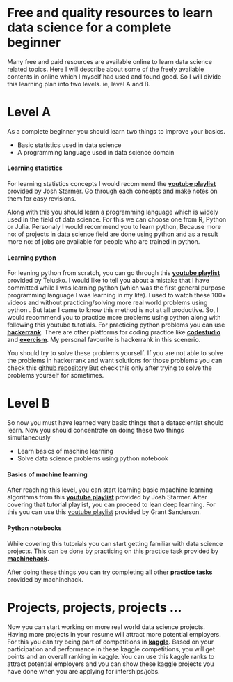 # Free and quality resources to learn data science for a complete beginner


Many free and paid resources are available online to learn data science related topics. Here I will describe about some of the freely available contents in online which I myself had used and found good. So I will divide this learning plan into two levels. ie, level A and B. 

# Level A
As a complete beginner you should learn two things to improve your basics. 
* Basic statistics used in data science 
* A programming language used in data science domain

#### Learning statistics

For learning statistics concepts I would recommend the **[youtube playlist](https://www.youtube.com/watch?v=qBigTkBLU6g&list=PLblh5JKOoLUK0FLuzwntyYI10UQFUhsY9)** provided by Josh Starmer. Go through each concepts and make notes on them for easy revisions.

Along with this you should learn a programming language which is widely used in the field of data science. For this we can choose one from R, Python or Julia. Personaly I would recommend you to learn python, Because more no: of projects in data science field are done using python and as a result more no: of jobs are available for people who are trained in python.

#### Learning python

For leaning python from scratch, you can go through this **[youtube playlist](https://www.youtube.com/watch?v=QXeEoD0pB3E&list=PLsyeobzWxl7poL9JTVyndKe62ieoN-MZ3)** provided by Telusko. I would like to tell you about a mistake that I have committed while I was learning python (which was the first general purpose programming language I was learning in my life). I used to watch these 100+ videos and without practicing/solving more real world problems using python . But later I came to know this method is not at all productive. So, I would recommend you to practice more problems using python along with following this youtube tutotials. For practicing python problems you can use  **[hackerrank](https://www.hackerrank.com/domains/python)**. There are other platforms for coding practice like **[codestudio](https://www.codingninjas.com/codestudio/guided-paths/basics-of-python)** and **[exercism](https://exercism.org/tracks/python)**. My personal favourite is hackerrank in this scenerio. 

You should try to solve these problems yourself. If you are not able to solve the problems in hackerrank and want solutions for those problems you can check this [github repository](https://github.com/arsho/Hackerrank_Python_Domain_Solutions).But check this only after trying to solve the problems yourself for sometimes. 

# Level B

So now you must have learned very basic things that a datascientist should learn. Now you should concentrate on doing these two things simultaneously
* Learn basics of machine learning
* Solve data science problems using python notebook

#### Basics of machine learning

After reaching this level, you can start learning basic maachine learning algorithms from this **[youtube playlist](https://www.youtube.com/watch?v=Gv9_4yMHFhI&list=PLblh5JKOoLUICTaGLRoHQDuF_7q2GfuJF)** provided by Josh Starmer. After covering that tutorial playlist, you can proceed to lean deep learning. For this you can use this [youtube playlist](https://www.youtube.com/playlist?list=PLZHQObOWTQDNU6R1_67000Dx_ZCJB-3pi) provided by Grant Sanderson.

#### Python notebooks 
While covering this tutorials you can start getting familiar with data science projects. This can be done by practicing on this practice task provided by **[machinehack](https://machinehack.com/practices/machine_learning)**.

After doing these things you can try completing all other **[practice tasks](https://machinehack.com/practices)** provided by machinehack.

# Projects, projects, projects ...

Now you can start working on more real world data science projects. Having more projects in your resume will attract more potential employers. For this you can try being part of competitions in **[kaggle](https://www.kaggle.com/competitions)**. Based on your participation and performance in these kaggle competitions, you will get points and an overall ranking in kaggle. You can use this kaggle ranks to attract potential employers and you can show these kaggle projects you have done when you are applying for interships/jobs. 
